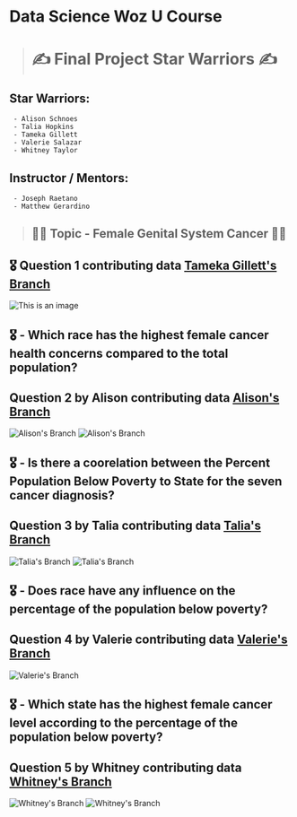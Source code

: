 # Data Science Woz U Course
> # :writing_hand:	Final Project Star Warriors :writing_hand:	
  ## Star Warriors: 
     - Alison Schnoes
     - Talia Hopkins
     - Tameka Gillett
     - Valerie Salazar
     - Whitney Taylor
     
  ## Instructor / Mentors: 
     - Joseph Raetano
     - Matthew Gerardino

>## :woman_health_worker: Topic - Female Genital System Cancer :woman_health_worker:
## :medal_military: Question 1 contributing data [Tameka Gillett's Branch](https://github.com/hallan6749/finalprojectstarwarriors/tree/main/Tameka-branch)

![This is an image](https://github.com/hallan6749/finalprojectstarwarriors/blob/909653128c7fd51de0dd03a8990e7dbdd512b010/Tameka-branch/Screenshot%202022-03-11%20203639.png)

## :medal_military: - Which race has the highest female cancer health concerns compared to the total population?
## Question 2 by Alison contributing data [Alison's Branch](https://github.com/hallan6749/finalprojectstarwarriors/tree/main/Alison%20branch)

![Alison's Branch](https://github.com/hallan6749/finalprojectstarwarriors/blob/main/Alison%20branch/PNF%20files/ComboPic1.png)
![Alison's Branch](https://github.com/hallan6749/finalprojectstarwarriors/blob/main/Alison%20branch/PNF%20files/ComboPic2.png)


## :medal_military: - Is there a coorelation between the Percent Population Below Poverty to State for the seven cancer diagnosis?
## Question 3 by Talia contributing data [Talia's Branch](https://github.com/hallan6749/finalprojectstarwarriors/tree/main/Talia-branch)

![Talia's Branch](https://github.com/hallan6749/finalprojectstarwarriors/blob/main/Talia-branch/state1png.png)
![Talia's Branch](https://github.com/hallan6749/finalprojectstarwarriors/blob/main/Talia-branch/state2png.png)

## :medal_military: - Does race have any influence on the percentage of the population below poverty?
## Question 4 by Valerie contributing data [Valerie's Branch](https://github.com/hallan6749/finalprojectstarwarriors/tree/main/Valerie-branch)

![Valerie's Branch](https://github.com/hallan6749/finalprojectstarwarriors/blob/main/Valerie-branch/racevspoverty.jpg)

## :medal_military: - Which state has the highest female cancer level according to the percentage of the population below poverty?
## Question 5 by Whitney contributing data [Whitney's Branch](https://github.com/hallan6749/finalprojectstarwarriors/tree/main/Whitney%20branch)

![Whitney's Branch](https://github.com/hallan6749/finalprojectstarwarriors/blob/main/Whitney%20branch/Whitney%20PNG%20folder/Whitneypic1.png)
![Whitney's Branch](https://github.com/hallan6749/finalprojectstarwarriors/blob/main/Whitney%20branch/Whitney%20PNG%20folder/Whitneypic2.png)


